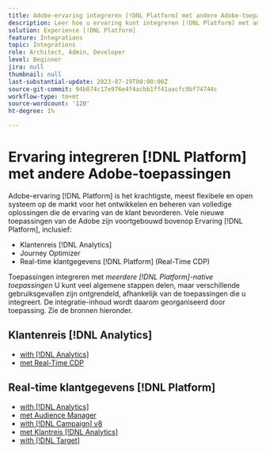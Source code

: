 ```yaml
---
title: Adobe-ervaring integreren [!DNL Platform] met andere Adobe-toepassingen
description: Leer hoe u ervaring kunt integreren [!DNL Platform] met andere Adobe-toepassingen.
solution: Experience [!DNL Platform]
feature: Integrations
topic: Integrations
role: Architect, Admin, Developer
level: Beginner
jira: null
thumbnail: null
last-substantial-update: 2023-07-19T00:00:00Z
source-git-commit: 94b074c17e976e4f4acbb1ff41aacfc9bf74744c
workflow-type: tm+mt
source-wordcount: '120'
ht-degree: 1%

---
```



# Ervaring integreren [!DNL Platform] met andere Adobe-toepassingen

Adobe-ervaring [!DNL Platform] is het krachtigste, meest flexibele en open systeem op de markt voor het ontwikkelen en beheren van volledige oplossingen die de ervaring van de klant bevorderen. Vele nieuwe toepassingen van de Adobe zijn voortgebouwd bovenop Ervaring [!DNL Platform], inclusief:

* Klantenreis [!DNL Analytics]
* Journey Optimizer
* Real-time klantgegevens [!DNL Platform] (Real-Time CDP)

Toepassingen integreren met _meerdere [!DNL Platform]-native toepassingen_ U kunt veel algemene stappen delen, maar verschillende gebruiksgevallen zijn ontgrendeld, afhankelijk van de toepassingen die u integreert. De integratie-inhoud wordt daarom georganiseerd door toepassing. Zie de bronnen hieronder.


## Klantenreis [!DNL Analytics]

* [with [!DNL Analytics]](../cja/customer-journey-analytics-analytics.md)
* [met Real-Time CDP](../cja/cja-rtcdp.md)

## Real-time klantgegevens [!DNL Platform]

* [with [!DNL Analytics]](../rtcdp/rtcdp-analytics.md)
* [met Audience Manager](../rtcdp/rtcdp-aam.md)
* [with [!DNL Campaign] v8](../rtcdp/rtcdp-campaign.md)
* [met Klantreis [!DNL Analytics]](../rtcdp/rtcdp-cja.md)
* [with [!DNL Target]](../rtcdp/rtcdp-target.md)
